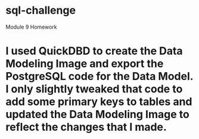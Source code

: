 # sql-challenge
Module 9 Homework

# I used QuickDBD to create the Data Modeling Image and export the PostgreSQL code for the Data Model. I only slightly tweaked that code to add some primary keys to tables and updated the Data Modeling Image to reflect the changes that I made.